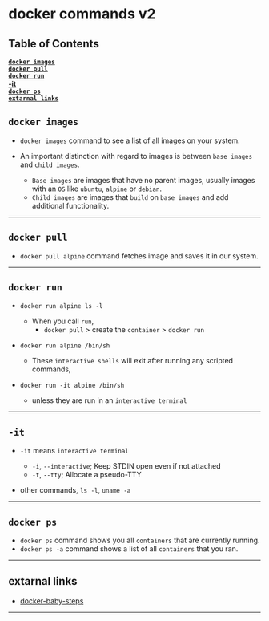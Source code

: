 # docker commands v2

## Table of Contents

**[`docker images`](#docker-images)**<br>
**[`docker pull`](#`docker-pull`)**<br>
**[`docker run`](#`docker-run`)**<br>
**[-it](##`-it`)**<br>
**[`docker ps`](#`docker-ps`)**<br>
**[`extarnal links`](#extarnal-links)**<br>

## `docker images`

* `docker images` command to see a list of all images on your system.

* An important distinction with regard to images is between `base images` and `child images`.
    * `Base images` are images that have no parent images, usually images with an `OS` like `ubuntu`, `alpine` or `debian`.
    * `Child images` are images that `build` on `base images` and add additional functionality.

----

## `docker pull`

* `docker pull alpine` command fetches image and saves it in our system.

----

## `docker run`

* `docker run alpine ls -l`
    * When you call `run`,
        * `docker pull` > create the `container` > `docker run`

* `docker run alpine /bin/sh`
    * These `interactive shells` will exit after running any scripted commands,
* `docker run -it alpine /bin/sh`
    * unless they are run in an `interactive terminal`

----

## `-it`

* `-it` means `interactive terminal`
    * `-i`, `--interactive`; Keep STDIN open even if not attached
    * `-t`, `--tty`; Allocate a pseudo-TTY

* other commands, `ls -l`, `uname -a`

----

## `docker ps`

* `docker ps` command shows you all `containers` that are currently running.
* `docker ps -a` command shows a list of all `containers` that you ran.

----

## extarnal links

* [docker-baby-steps](https://github.com/docker/labs/blob/master/beginner/chapters/webapps.md)

----
